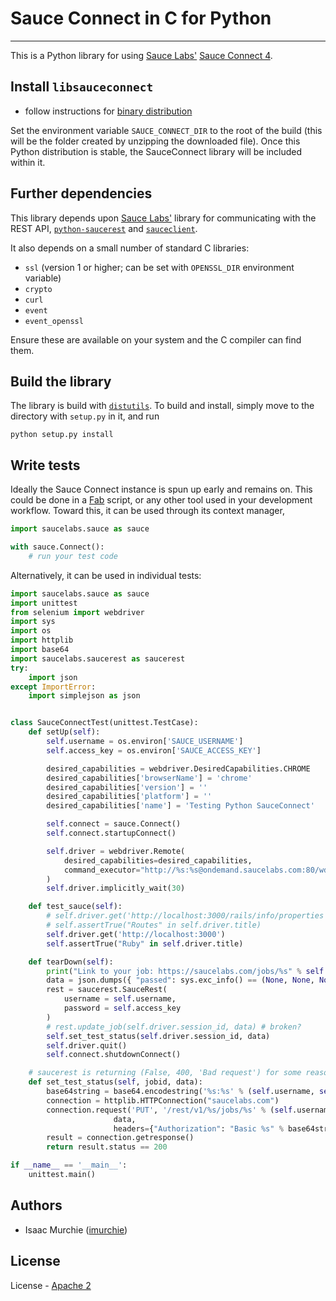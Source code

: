 # Sauce Connect in C for Python
- - -

This is a Python library for using [Sauce Labs'](http://www.saucelabs.com) [Sauce Connect 4](http://saucelabs.com/docs/connect).

## Install `libsauceconnect`

  - follow instructions for [binary distribution](http://saucelabs.com/docs/connect)

Set the environment variable `SAUCE_CONNECT_DIR` to the root of the build (this will be the folder created by unzipping the downloaded file). Once this Python distribution is stable, the SauceConnect library will be included within it.

## Further dependencies

This library depends upon [Sauce Labs'](http://www.saucelabs.com) library for communicating with the REST API, [`python-saucerest`](https://github.com/OniOni/python-saucerest) and [`sauceclient`](http://cgoldberg.github.io/sauceclient/).


It also depends on a small number of standard C libraries:

  - `ssl` (version 1 or higher; can be set with `OPENSSL_DIR` environment variable)
  - `crypto`
  - `curl`
  - `event`
  - `event_openssl`

Ensure these are available on your system and the C compiler can find them.

## Build the library

The library is build with [`distutils`](http://docs.python.org/2/distutils/). To build and install, simply move to the directory with `setup.py` in it, and run

```shell
python setup.py install
```

## Write tests

Ideally the Sauce Connect instance is spun up early and remains on. This could be done in a [Fab](http://docs.fabfile.org/en/1.8/) script, or any other tool used in your development workflow. Toward this, it can be used through its context manager,

```python
import saucelabs.sauce as sauce

with sauce.Connect():
    # run your test code

```

Alternatively, it can be used in individual tests:

```python
import saucelabs.sauce as sauce
import unittest
from selenium import webdriver
import sys
import os
import httplib
import base64
import saucelabs.saucerest as saucerest
try:
    import json
except ImportError:
    import simplejson as json


class SauceConnectTest(unittest.TestCase):
    def setUp(self):
        self.username = os.environ['SAUCE_USERNAME']
        self.access_key = os.environ['SAUCE_ACCESS_KEY']

        desired_capabilities = webdriver.DesiredCapabilities.CHROME
        desired_capabilities['browserName'] = 'chrome'
        desired_capabilities['version'] = ''
        desired_capabilities['platform'] = ''
        desired_capabilities['name'] = 'Testing Python SauceConnect'

        self.connect = sauce.Connect()
        self.connect.startupConnect()

        self.driver = webdriver.Remote(
            desired_capabilities=desired_capabilities,
            command_executor="http://%s:%s@ondemand.saucelabs.com:80/wd/hub" % (self.username, self.access_key)
        )
        self.driver.implicitly_wait(30)

    def test_sauce(self):
        # self.driver.get('http://localhost:3000/rails/info/properties')
        # self.assertTrue("Routes" in self.driver.title)
        self.driver.get('http://localhost:3000')
        self.assertTrue("Ruby" in self.driver.title)

    def tearDown(self):
        print("Link to your job: https://saucelabs.com/jobs/%s" % self.driver.session_id)
        data = json.dumps({ "passed": sys.exc_info() == (None, None, None) })
        rest = saucerest.SauceRest(
            username = self.username,
            password = self.access_key
        )
        # rest.update_job(self.driver.session_id, data) # broken?
        self.set_test_status(self.driver.session_id, data)
        self.driver.quit()
        self.connect.shutdownConnect()

    # saucerest is returning (False, 400, 'Bad request') for some reason
    def set_test_status(self, jobid, data):
        base64string = base64.encodestring('%s:%s' % (self.username, self.access_key))[:-1]
        connection = httplib.HTTPConnection("saucelabs.com")
        connection.request('PUT', '/rest/v1/%s/jobs/%s' % (self.username, jobid),
                       data,
                       headers={"Authorization": "Basic %s" % base64string})
        result = connection.getresponse()
        return result.status == 200

if __name__ == '__main__':
    unittest.main()
```

## Authors

  - Isaac Murchie ([imurchie](https://github.com/imurchie))

## License

License - [Apache 2](http://www.apache.org/licenses/LICENSE-2.0)
